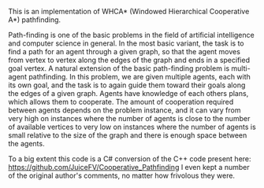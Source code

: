  This is an implementation of WHCA* (Windowed Hierarchical Cooperative A*) pathfinding.
 
 Path-finding is one of the basic problems in the field of artificial intelligence and computer science in general. In the most basic variant, the task is to find a path for an agent through a given graph, so that the agent moves from vertex to vertex along the edges of the graph and ends in a specified goal vertex. A natural extension of the basic path-finding problem is multi-agent pathfinding. In this problem, we are given multiple agents, each with its own goal, and the task is to again guide them toward their goals along the edges of a given graph. Agents have knowledge of each others plans, which allows them to cooperate. The amount of cooperation required between agents depends on the problem instance, and it can vary from very high on instances where the number of agents is close to the number of available vertices to very low on instances where the number of agents is small relative to the size of the graph and there is enough space between the agents.
 
To a big extent this code is a C# conversion of the C++ code present here: https://github.com/JuiceFV/Cooperative_Pathfinding
I even kept a number of the original author's comments, no matter how frivolous they were.

